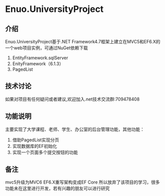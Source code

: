 # Enuo.UniversityProject

## 介绍
Enuo.UniversityProject基于.NET Framework4.7框架上建立在MVC5和EF6.X的一个web项目实例，可通过NuGet依赖下载  
1. EntityFramework.sqlServer  
2. EnityFramework（6.1.3）  
3. PagedList

## 技术讨论
如果对项目有任何疑问或者建议,欢迎加入.net技术交流群:709478408

## 功能说明
主要实现了大学课程、老师、学生、办公室的后台管理功能，其他功能：
1. 借助PagedList实现分页
2. 实现数据库的EF初始化
3. 实现一个页面多个提交按钮的功能

## 备注
mvc5升级为MVC6
EF6.X重写架构变成EF Core
所以放弃了该项目的学习，很多功能未在这里进行开发，若有兴趣的朋友可以进行研究

